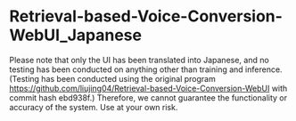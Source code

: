 
# Retrieval-based-Voice-Conversion-WebUI_Japanese

Please note that only the UI has been translated into Japanese, and no testing has been conducted on anything other than training and inference. (Testing has been conducted using the original program https://github.com/liujing04/Retrieval-based-Voice-Conversion-WebUI with commit hash ebd938f.) Therefore, we cannot guarantee the functionality or accuracy of the system. Use at your own risk. 
